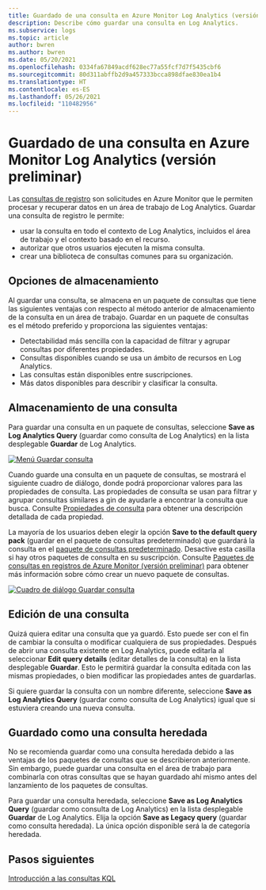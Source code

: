 ```yaml
---
title: Guardado de una consulta en Azure Monitor Log Analytics (versión preliminar)
description: Describe cómo guardar una consulta en Log Analytics.
ms.subservice: logs
ms.topic: article
author: bwren
ms.author: bwren
ms.date: 05/20/2021
ms.openlocfilehash: 0334fa67849acdf628ec77a55fcf7d7f5435cbf6
ms.sourcegitcommit: 80d311abffb2d9a457333bcca898dfae830ea1b4
ms.translationtype: HT
ms.contentlocale: es-ES
ms.lasthandoff: 05/26/2021
ms.locfileid: "110482956"
---
```

# <a name="save-a-query-in-azure-monitor-log-analytics-preview"></a>Guardado de una consulta en Azure Monitor Log Analytics (versión preliminar)
Las [consultas de registro](log-query-overview.md) son solicitudes en Azure Monitor que le permiten procesar y recuperar datos en un área de trabajo de Log Analytics. Guardar una consulta de registro le permite:

- usar la consulta en todo el contexto de Log Analytics, incluidos el área de trabajo y el contexto basado en el recurso.
- autorizar que otros usuarios ejecuten la misma consulta.
- crear una biblioteca de consultas comunes para su organización.

## <a name="save-options"></a>Opciones de almacenamiento
Al guardar una consulta, se almacena en un paquete de consultas que tiene las siguientes ventajas con respecto al método anterior de almacenamiento de la consulta en un área de trabajo. Guardar en un paquete de consultas es el método preferido y proporciona las siguientes ventajas:

- Detectabilidad más sencilla con la capacidad de filtrar y agrupar consultas por diferentes propiedades.
- Consultas disponibles cuando se usa un ámbito de recursos en Log Analytics.
- Las consultas están disponibles entre suscripciones.
- Más datos disponibles para describir y clasificar la consulta.


## <a name="save-a-query"></a>Almacenamiento de una consulta
Para guardar una consulta en un paquete de consultas, seleccione **Save as Log Analytics Query** (guardar como consulta de Log Analytics) en la lista desplegable **Guardar** de Log Analytics.

[![Menú Guardar consulta](media/save-query/save-query.png)](media/save-query/save-query.png#lightbox)

Cuando guarde una consulta en un paquete de consultas, se mostrará el siguiente cuadro de diálogo, donde podrá proporcionar valores para las propiedades de consulta. Las propiedades de consulta se usan para filtrar y agrupar consultas similares a gin de ayudarle a encontrar la consulta que busca. Consulte [Propiedades de consulta](queries.md#query-properties) para obtener una descripción detallada de cada propiedad.

La mayoría de los usuarios deben elegir la opción **Save to the default query pack** (guardar en el paquete de consultas predeterminado) que guardará la consulta en el [paquete de consultas predeterminado](query-packs.md#default-query-pack). Desactive esta casilla si hay otros paquetes de consulta en su suscripción. Consulte [Paquetes de consultas en registros de Azure Monitor (versión preliminar)](query-packs.md) para obtener más información sobre cómo crear un nuevo paquete de consultas.

[![Cuadro de diálogo Guardar consulta](media/save-query/save-query-dialog.png)](media/save-query/save-query-dialog.png#lightbox)

## <a name="edit-a-query"></a>Edición de una consulta
Quizá quiera editar una consulta que ya guardó. Esto puede ser con el fin de cambiar la consulta o modificar cualquiera de sus propiedades. Después de abrir una consulta existente en Log Analytics, puede editarla al seleccionar **Edit query details** (editar detalles de la consulta) en la lista desplegable **Guardar**. Esto le permitirá guardar la consulta editada con las mismas propiedades, o bien modificar las propiedades antes de guardarlas.

Si quiere guardar la consulta con un nombre diferente, seleccione **Save as Log Analytics Query** (guardar como consulta de Log Analytics) igual que si estuviera creando una nueva consulta. 


## <a name="save-as-a-legacy-query"></a>Guardado como una consulta heredada
No se recomienda guardar como una consulta heredada debido a las ventajas de los paquetes de consultas que se describieron anteriormente. Sin embargo, puede guardar una consulta en el área de trabajo para combinarla con otras consultas que se hayan guardado ahí mismo antes del lanzamiento de los paquetes de consultas. 

Para guardar una consulta heredada, seleccione **Save as Log Analytics Query** (guardar como consulta de Log Analytics) en la lista desplegable **Guardar** de Log Analytics. Elija la opción **Save as Legacy query** (guardar como consulta heredada). La única opción disponible será la de categoría heredada.


## <a name="next-steps"></a>Pasos siguientes

[Introducción a las consultas KQL](get-started-queries.md)
